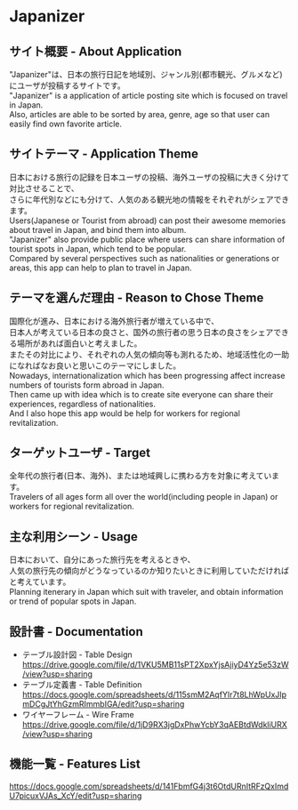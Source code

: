 # Japanizer

## サイト概要 - About Application
"Japanizer"は、日本の旅行日記を地域別、ジャンル別(都市観光、グルメなど)にユーザが投稿するサイトです。  
"Japanizer" is a application of article posting site which is focused on travel in Japan.  
Also, articles are able to be sorted by area, genre, age so that user can easily find own favorite article.  

## サイトテーマ - Application Theme
日本における旅行の記録を日本ユーザの投稿、海外ユーザの投稿に大きく分けて対比させることで、  
さらに年代別などにも分けて、人気のある観光地の情報をそれぞれがシェアできます。  
Users(Japanese or Tourist from abroad) can post their awesome memories about travel in Japan, and bind them into album.  
"Japanizer" also provide public place where users can share information of tourist spots in Japan, which tend to be popular.  
Compared by several perspectives such as nationalities or generations or areas, this app can help to plan to travel in Japan.  

## テーマを選んだ理由 - Reason to Chose Theme
国際化が進み、日本における海外旅行者が増えている中で、  
日本人が考えている日本の良さと、国外の旅行者の思う日本の良さをシェアできる場所があれば面白いと考えました。  
またその対比により、それぞれの人気の傾向等も測れるため、地域活性化の一助になればなお良いと思いこのテーマにしました。  
Nowadays, internationalization which has been progressing affect increase numbers of tourists form abroad in Japan.  
Then came up with idea which is to create site everyone can share their experiences, regardless of nationalities.  
And I also hope this app would be help for workers for regional revitalization.  

## ターゲットユーザ - Target
全年代の旅行者(日本、海外)、または地域興しに携わる方を対象に考えています。  
Travelers of all ages form all over the world(including people in Japan) or workers for regional revitalization.  

## 主な利用シーン - Usage
日本において、自分にあった旅行先を考えるときや、  
人気の旅行先の傾向がどうなっているのか知りたいときに利用していただければと考えています。  
Planning itenerary in Japan which suit with traveler, and obtain information or trend of popular spots in Japan.  

## 設計書 - Documentation
* テーブル設計図 - Table Design  
https://drive.google.com/file/d/1VKU5MB11sPT2XpxYjsAjiyD4Yz5e53zW/view?usp=sharing
* テーブル定義書 - Table Definition  
https://docs.google.com/spreadsheets/d/115smM2AqfYlr7t8LhWpUxJIpmDCgJtYhGzmRImmbIGA/edit?usp=sharing
* ワイヤーフレーム - Wire Frame  
https://drive.google.com/file/d/1jD9RX3jgDxPhwYcbY3qAEBtdWdkliURX/view?usp=sharing

## 機能一覧 - Features List  
https://docs.google.com/spreadsheets/d/141FbmfG4j3t6OtdURnItRFzQxImdU7picuxVJAs_XcY/edit?usp=sharing


